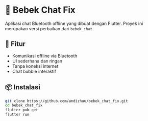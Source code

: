 # 🐤 Bebek Chat Fix

Aplikasi chat Bluetooth offline yang dibuat dengan Flutter. Proyek ini merupakan versi perbaikan dari `bebek_chat`.

## 📱 Fitur

- Komunikasi offline via Bluetooth
- UI sederhana dan ringan
- Tanpa koneksi internet
- Chat bubble interaktif

## 📦 Instalasi

```bash
git clone https://github.com/andizhuu/bebek_chat_fix.git
cd bebek_chat_fix
flutter pub get
flutter run
